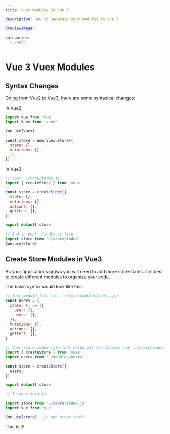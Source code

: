 ```yaml
---
title: Vuex Modules in Vue 3

description: How to separate your modules in Vue 3

previewImage:

categories:
  - VueJS
---
```


# Vue 3 Vuex Modules

## Syntax Changes

Going from Vue2 to Vue3, there are some syntaxical changes:

In Vue2

```javascript
import Vue from 'vue'
import Vuex from 'vuex'

Vue.use(Vuex)

const store = new Vuex.Store({
  state: {},
  mutations: {},
  // ...
})
```

In Vue3

```javascript
// Your ./store/index.js
import { createStore } from 'vuex'

const store = createStore({
  state: {},
  mutations: {},
  actions: {},
  getters: {},
})

export default store

// And in your ./index.js file
import store from './store/index'
Vue.use(store)
```

## Create Store Modules in Vue3

As your applications grows you will need to add more store states. It is best to create different modules to organize your code.

The basic syntax would look like this:

```javascript
// Your module file (ie, ./store/modules/users.js)
const users = {
  state: () => ({
    user: {},
    users: [],
  }),
  mutations: {},
  actions: {},
  getters: {},
}

// Your store index file that holds all the modules (ie, ./store/index.js)
import { createStore } from 'vuex'
import users from './modules/users'

const store = createStore({
  users,
})

export default store

// In your main.js

import store from './store/index.js'
import Vue from 'vue'

Vue.use(store)...// and other stuff
```

That is it!
